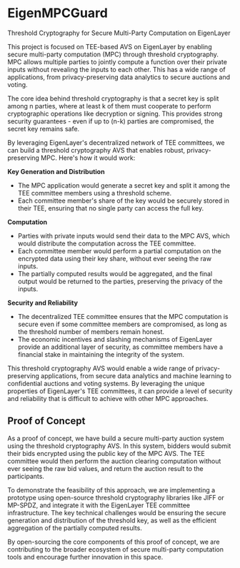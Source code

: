 # EigenMPCGuard

Threshold Cryptography for Secure Multi-Party Computation on EigenLayer

This project is focused on TEE-based AVS on EigenLayer by enabling secure multi-party computation (MPC) through threshold cryptography. MPC allows multiple parties to jointly compute a function over their private inputs without revealing the inputs to each other. This has a wide range of applications, from privacy-preserving data analytics to secure auctions and voting.

The core idea behind threshold cryptography is that a secret key is split among n parties, where at least k of them must cooperate to perform cryptographic operations like decryption or signing. This provides strong security guarantees - even if up to (n-k) parties are compromised, the secret key remains safe.

By leveraging EigenLayer's decentralized network of TEE committees, we can build a threshold cryptography AVS that enables robust, privacy-preserving MPC. Here's how it would work:

**Key Generation and Distribution**
* The MPC application would generate a secret key and split it among the TEE committee members using a threshold scheme.
* Each committee member's share of the key would be securely stored in their TEE, ensuring that no single party can access the full key.

**Computation**
* Parties with private inputs would send their data to the MPC AVS, which would distribute the computation across the TEE committee.
* Each committee member would perform a partial computation on the encrypted data using their key share, without ever seeing the raw inputs.
* The partially computed results would be aggregated, and the final output would be returned to the parties, preserving the privacy of the inputs.

**Security and Reliability**
* The decentralized TEE committee ensures that the MPC computation is secure even if some committee members are compromised, as long as the threshold number of members remain honest.
* The economic incentives and slashing mechanisms of EigenLayer provide an additional layer of security, as committee members have a financial stake in maintaining the integrity of the system.

This threshold cryptography AVS would enable a wide range of privacy-preserving applications, from secure data analytics and machine learning to confidential auctions and voting systems. By leveraging the unique properties of EigenLayer's TEE committees, it can provide a level of security and reliability that is difficult to achieve with other MPC approaches.

## Proof of Concept

As a proof of concept, we have build a secure multi-party auction system using the threshold cryptography AVS. In this system, bidders would submit their bids encrypted using the public key of the MPC AVS. The TEE committee would then perform the auction clearing computation without ever seeing the raw bid values, and return the auction result to the participants.

To demonstrate the feasibility of this approach, we are implementing a prototype using open-source threshold cryptography libraries like JIFF or MP-SPDZ, and integrate it with the EigenLayer TEE committee infrastructure. The key technical challenges would be ensuring the secure generation and distribution of the threshold key, as well as the efficient aggregation of the partially computed results.

By open-sourcing the core components of this proof of concept, we are contributing to the broader ecosystem of secure multi-party computation tools and encourage further innovation in this space.

